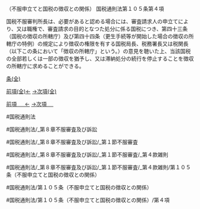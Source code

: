 （不服申立てと国税の徴収との関係）
国税通則法第１０５条第４項

国税不服審判所長は、必要があると認める場合には、審査請求人の申立てにより、又は職権で、審査請求の目的となつた処分に係る国税につき、第四十三条（国税の徴収の所轄庁）及び第四十四条（更生手続等が開始した場合の徴収の所轄庁の特例）の規定により徴収の権限を有する国税局長、税務署長又は税関長（以下この条において「徴収の所轄庁」という。）の意見を聴いた上、当該国税の全部若しくは一部の徴収を猶予し、又は滞納処分の続行を停止することを徴収の所轄庁に求めることができる。

[条(全)](国税通則法＿＿＿＿＿第１０５条_.md)

[前項(全)←](国税通則法＿＿＿＿＿第１０５条第３項_.md)    [→次項(全)](国税通則法＿＿＿＿＿第１０５条第５項_.md)

[前項 　 ←](国税通則法＿＿＿＿＿第１０５条第３項.md)    [→次項 　 ](国税通則法＿＿＿＿＿第１０５条第５項.md)



#国税通則法

#国税通則法/_第８章不服審査及び訴訟

#国税通則法/_第８章不服審査及び訴訟/_第１節不服審査

#国税通則法/_第８章不服審査及び訴訟/_第１節不服審査/_第４款雑則

#国税通則法/_第８章不服審査及び訴訟/_第１節不服審査/_第４款雑則/第１０５条（不服申立てと国税の徴収との関係）

#国税通則法/第１０５条（不服申立てと国税の徴収との関係）

#国税通則法/第１０５条（不服申立てと国税の徴収との関係）/第４項

